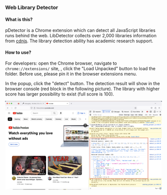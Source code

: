 ### Web Library Detector



#### What is this?

pDetector is a Chrome extension which can detect all JavaScript libraries runs behind the web. LibDetector collects over 2,000 libraries information from [cdnjs](https://cdnjs.com/). The library detection ability has academic research support.

#### How to use?

For developers: open the Chrome browser, navigate to `chrome://extensions/` site, , click the "Load Unpacked" button to load the folder. Before use, please pin it in the browser extensions menu.

In the popup, click the "detect" button. The detection result will show in the browser console (red block in the following picture). The library with higher score has larger possibility to exist (full score is 100).

![example](img/example.png)



